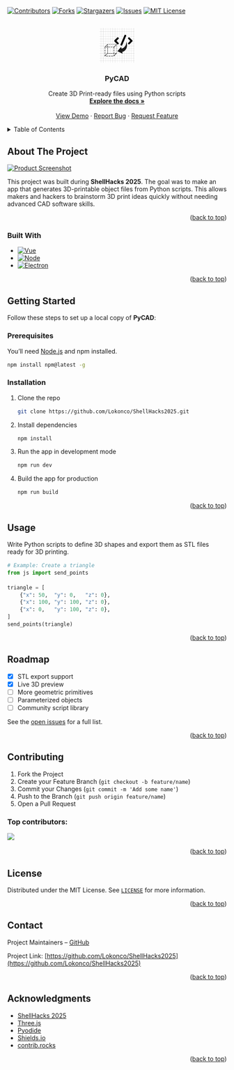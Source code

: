 <!-- Improved compatibility of back to top link -->
<a id="readme-top"></a>

<!-- PROJECT SHIELDS -->
[![Contributors][contributors-shield]][contributors-url]
[![Forks][forks-shield]][forks-url]
[![Stargazers][stars-shield]][stars-url]
[![Issues][issues-shield]][issues-url]
[![MIT License][license-shield]][license-url]



<!-- PROJECT LOGO -->
<br />
<div align="center">
  <a href="https://github.com/Lokonco/ShellHacks2025">
    <img src="src/renderer/logo.png" alt="Logo" width="80" height="80">
  </a>

  <h3 align="center">PyCAD</h3>

  <p align="center">
    Create 3D Print-ready files using Python scripts
    <br />
    <a href="https://github.com/Lokonco/ShellHacks2025"><strong>Explore the docs »</strong></a>
    <br />
    <br />
    <a href="https://github.com/Lokonco/ShellHacks2025">View Demo</a>
    ·
    <a href="https://github.com/Lokonco/ShellHacks2025/issues/new?labels=bug&template=bug-report---.md">Report Bug</a>
    ·
    <a href="https://github.com/Lokonco/ShellHacks2025/issues/new?labels=enhancement&template=feature-request---.md">Request Feature</a>
  </p>
</div>



<!-- TABLE OF CONTENTS -->
<details>
  <summary>Table of Contents</summary>
  <ol>
    <li><a href="#about-the-project">About The Project</a></li>
    <li><a href="#built-with">Built With</a></li>
    <li><a href="#getting-started">Getting Started</a></li>
    <li><a href="#usage">Usage</a></li>
    <li><a href="#roadmap">Roadmap</a></li>
    <li><a href="#contributing">Contributing</a></li>
    <li><a href="#license">License</a></li>
    <li><a href="#contact">Contact</a></li>
    <li><a href="#acknowledgments">Acknowledgments</a></li>
  </ol>
</details>



<!-- ABOUT THE PROJECT -->
## About The Project

[![Product Screenshot][product-screenshot]](https://github.com/Lokonco/ShellHacks2025)

This project was built during **ShellHacks 2025**. The goal was to make an app that generates 3D-printable object files from Python scripts. This allows makers and hackers to brainstorm 3D print ideas quickly without needing advanced CAD software skills.

<p align="right">(<a href="#readme-top">back to top</a>)</p>



### Built With

* [![Vue][Vue.js]][Vue-url]
* [![Node][Node.js]][Node-url]
* [![Electron][Electron.com]][Electron-url]

<p align="right">(<a href="#readme-top">back to top</a>)</p>



<!-- GETTING STARTED -->
## Getting Started

Follow these steps to set up a local copy of **PyCAD**:

### Prerequisites

You’ll need [Node.js](https://nodejs.org/) and npm installed.
```sh
npm install npm@latest -g
```

### Installation

1. Clone the repo
   ```sh
   git clone https://github.com/Lokonco/ShellHacks2025.git
   ```
2. Install dependencies
   ```sh
   npm install
   ```
3. Run the app in development mode
   ```sh
   npm run dev
   ```
4. Build the app for production
   ```sh
   npm run build
   ```

<p align="right">(<a href="#readme-top">back to top</a>)</p>



<!-- USAGE EXAMPLES -->
## Usage

Write Python scripts to define 3D shapes and export them as STL files ready for 3D printing.

```python
# Example: Create a triangle
from js import send_points

triangle = [
    {"x": 50,  "y": 0,   "z": 0},
    {"x": 100, "y": 100, "z": 0},
    {"x": 0,   "y": 100, "z": 0},
]
send_points(triangle)
```

<p align="right">(<a href="#readme-top">back to top</a>)</p>



<!-- ROADMAP -->
## Roadmap

- [x] STL export support
- [x] Live 3D preview
- [ ] More geometric primitives
- [ ] Parameterized objects
- [ ] Community script library

See the [open issues](https://github.com/Lokonco/ShellHacks2025/issues) for a full list.

<p align="right">(<a href="#readme-top">back to top</a>)</p>


<!-- CONTRIBUTING -->
## Contributing

1. Fork the Project  
2. Create your Feature Branch (`git checkout -b feature/name`)  
3. Commit your Changes (`git commit -m 'Add some name'`)  
4. Push to the Branch (`git push origin feature/name`)  
5. Open a Pull Request  

### Top contributors:

<a href="https://github.com/Lokonco/ShellHacks2025/graphs/contributors">
  <img src="https://contrib.rocks/image?repo=Lokonco/ShellHacks2025" />
</a>

<p align="right">(<a href="#readme-top">back to top</a>)</p>



<!-- LICENSE -->
## License

Distributed under the MIT License. See [`LICENSE`](LICENSE) for more information.

<p align="right">(<a href="#readme-top">back to top</a>)</p>



<!-- CONTACT -->
## Contact

Project Maintainers – [GitHub](https://github.com/Lokonco/ShellHacks2025)

Project Link: [https://github.com/Lokonco/ShellHacks2025](https://github.com/Lokonco/ShellHacks2025)

<p align="right">(<a href="#readme-top">back to top</a>)</p>



<!-- ACKNOWLEDGMENTS -->
## Acknowledgments

* [ShellHacks 2025](https://shellhacks.net)
* [Three.js](https://threejs.org/)
* [Pyodide](https://pyodide.org/)
* [Shields.io](https://shields.io)
* [contrib.rocks](https://contrib.rocks)

<p align="right">(<a href="#readme-top">back to top</a>)</p>



<!-- MARKDOWN LINKS & IMAGES -->
[contributors-shield]: https://img.shields.io/github/contributors/Lokonco/ShellHacks2025.svg?style=for-the-badge
[contributors-url]: https://github.com/Lokonco/ShellHacks2025/graphs/contributors
[forks-shield]: https://img.shields.io/github/forks/Lokonco/ShellHacks2025.svg?style=for-the-badge
[forks-url]: https://github.com/Lokonco/ShellHacks2025/network/members
[stars-shield]: https://img.shields.io/github/stars/Lokonco/ShellHacks2025.svg?style=for-the-badge
[stars-url]: https://github.com/Lokonco/ShellHacks2025/stargazers
[issues-shield]: https://img.shields.io/github/issues/Lokonco/ShellHacks2025.svg?style=for-the-badge
[issues-url]: https://github.com/Lokonco/ShellHacks2025/issues
[license-shield]: https://img.shields.io/github/license/Lokonco/ShellHacks2025.svg?style=for-the-badge
[license-url]: https://github.com/Lokonco/ShellHacks2025/blob/main/LICENSE
[product-screenshot]: https://i.ibb.co/S4B5b80d/Screenshot-2025-09-28-103659.png
[Vue.js]: https://img.shields.io/badge/Vue.js-35495E?style=for-the-badge&logo=vuedotjs&logoColor=4FC08D
[Vue-url]: https://vuejs.org/
[Electron.com]: https://img.shields.io/badge/Electron-47848F?style=for-the-badge&logo=electron&logoColor=white
[Electron-url]: https://www.electronjs.org/
[Node.js]: https://img.shields.io/badge/Node.js-339933?style=for-the-badge&logo=node.js&logoColor=white
[Node-url]: https://nodejs.org/
